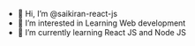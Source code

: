 - 👋 Hi, I’m @saikiran-react-js
- 👀 I’m interested in Learning Web development
- 🌱 I’m currently learning React JS and Node JS

<!---
saikiran-react-js/saikiran-react-js is a ✨ special ✨ repository because its `README.md` (this file) appears on your GitHub profile.
You can click the Preview link to take a look at your changes.
--->
